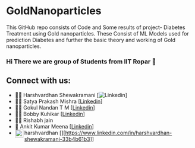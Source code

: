 # GoldNanoparticles
This GitHub repo consists of Code and Some results of project- Diabetes Treatment using Gold nanoparticles. These Consist of ML Models used for prediction Diabetes and further the basic theory and working of Gold nanoparticles. 
### Hi There we are group of Students from IIT Ropar 👋

## Connect with us:
- 🤵‍♂️ Harshvardhan Shewakramani [![Linkedin](https://www.linkedin.com/in/harshvardhan-shewakramani-33b4b61b3)]
- 👨‍💻 Satya Prakash Mishra [[Linkedin](https://www.linkedin.com/in/satya-mishra-)]
- 🧛‍♂️ Gokul Nandan T M [[Linkedin](https://www.linkedin.com/in/gokulnandantm)]
- 🧑‍🔬 Bobby Kuhikar [[Linkedin](https://www.linkedin.com/in/bobby-kuhikar-b612a61b4)]
- 🧑‍🎓 Rishabh jain
- 👨‍ Ankit Kumar Meena [[Linkedin](https://www.linkedin.com/in/rishabh-jain-b992761b4)]
- harshvardhan [<img align="left" alt="codeSTACKr | LinkedIn" width="22px" src="https://cdn.jsdelivr.net/npm/simple-icons@v3/icons/linkedin.svg" />][https://www.linkedin.com/in/harshvardhan-shewakramani-33b4b61b3]]
